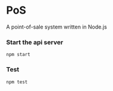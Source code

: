 # PoS
A point-of-sale system written in Node.js

### Start the api server
`npm start`

### Test
`npm test`
